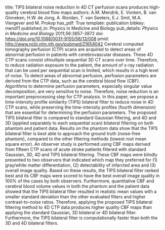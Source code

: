 title: TIPS bilateral noise reduction in 4D CT perfusion scans produces high-quality cerebral blood flow maps
authors: A.M. Mendrik, E. Vonken, B. van Ginneken, H.W. de Jong, A. Riordan, T. van Seeters, E.J. Smit, M.A. Viergever and M. Prokop
has_pdf: True
template: publication
bibkey: mend11
published_in: Physics in Medicine and Biology
pub_details: <i>Physics in Medicine and Biology</i> 2011;56:3857-3872
doi: https://doi.org/10.1088/0031-9155/56/13/008
pmid: http://www.ncbi.nlm.nih.gov/pubmed/21654042
Cerebral computed tomography perfusion (CTP) scans are acquired to detect areas of abnormal perfusion in patients with cerebrovascular diseases. These 4D CTP scans consist ofmultiple sequential 3D CT scans over time. Therefore, to reduce radiation exposure to the patient, the amount of x-ray radiation that can be used per sequential scan is limited, which results in a high level of noise. To detect areas of abnormal perfusion, perfusion parameters are derived from the CTP data, such as the cerebral blood flow (CBF). Algorithms to determine perfusion parameters, especially singular value decomposition, are very sensitive to noise. Therefore, noise reduction is an important preprocessing step for CTP analysis. In this paper, we propose a time-intensity profile similarity (TIPS) bilateral filter to reduce noise in 4D CTP scans, while preserving the time-intensity profiles (fourth dimension) that are essential for determining the perfusion parameters. The proposed TIPS bilateral filter is compared to standard Gaussian filtering, and 4D and 3D (applied separately to each sequential scan) bilateral filtering on both phantom and patient data. Results on the phantom data show that the TIPS bilateral filter is best able to approach the ground truth (noise-free phantom), compared to the other filtering methods (lowest root mean square error). An observer study is performed using CBF maps derived from fifteen CTP scans of acute stroke patients filtered with standard Gaussian, 3D, 4D and TIPS bilateral filtering. These CBF maps were blindly presented to two observers that indicated which map they preferred for (1) gray/white matter differentiation, (2) detectability of infarcted area and (3) overall image quality. Based on these results, the TIPS bilateral filter ranked best and its CBF maps were scored to have the best overall image quality in 100% of the cases by both observers. Furthermore, quantitative CBF and cerebral blood volume values in both the phantom and the patient data showed that the TIPS bilateral filter resulted in realistic mean values with a smaller standard deviation than the other evaluated filters and higher contrast-to-noise ratios. Therefore, applying the proposed TIPS bilateral filtering method to 4D CTP data produces higher quality CBF maps than applying the standard Gaussian, 3D bilateral or 4D bilateral filter. Furthermore, the TIPS bilateral filter is computationally faster than both the 3D and 4D bilateral filters.

